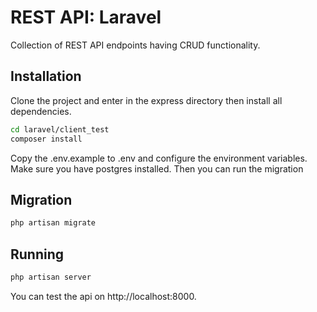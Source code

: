 
# REST API: Laravel

Collection of REST API endpoints having CRUD functionality.




## Installation
Clone the project and enter in the express directory then install all dependencies.

```bash
cd laravel/client_test
composer install
```

Copy the .env.example to .env and configure the environment variables. Make sure you have postgres installed. Then you can run the migration

## Migration
```bash
php artisan migrate
```


## Running
```bash
php artisan server     
```

You can test the api on http://localhost:8000. 
